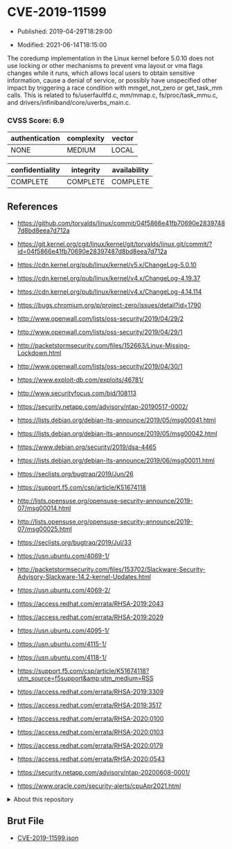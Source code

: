 # CVE-2019-11599

- Published: 2019-04-29T18:29:00

- Modified: 2021-06-14T18:15:00

The coredump implementation in the Linux kernel before 5.0.10 does not use locking or other mechanisms to prevent vma layout or vma flags changes while it runs, which allows local users to obtain sensitive information, cause a denial of service, or possibly have unspecified other impact by triggering a race condition with mmget_not_zero or get_task_mm calls. This is related to fs/userfaultfd.c, mm/mmap.c, fs/proc/task_mmu.c, and drivers/infiniband/core/uverbs_main.c.

### CVSS Score: **6.9**

| authentication | complexity | vector |
| --- | --- | --- |
| NONE | MEDIUM | LOCAL |

| confidentiality | integrity | availability |
| --- | --- | --- |
| COMPLETE | COMPLETE | COMPLETE |

## References

* https://github.com/torvalds/linux/commit/04f5866e41fb70690e28397487d8bd8eea7d712a

* https://git.kernel.org/cgit/linux/kernel/git/torvalds/linux.git/commit/?id=04f5866e41fb70690e28397487d8bd8eea7d712a

* https://cdn.kernel.org/pub/linux/kernel/v5.x/ChangeLog-5.0.10

* https://cdn.kernel.org/pub/linux/kernel/v4.x/ChangeLog-4.19.37

* https://cdn.kernel.org/pub/linux/kernel/v4.x/ChangeLog-4.14.114

* https://bugs.chromium.org/p/project-zero/issues/detail?id=1790

* http://www.openwall.com/lists/oss-security/2019/04/29/2

* http://www.openwall.com/lists/oss-security/2019/04/29/1

* http://packetstormsecurity.com/files/152663/Linux-Missing-Lockdown.html

* http://www.openwall.com/lists/oss-security/2019/04/30/1

* https://www.exploit-db.com/exploits/46781/

* http://www.securityfocus.com/bid/108113

* https://security.netapp.com/advisory/ntap-20190517-0002/

* https://lists.debian.org/debian-lts-announce/2019/05/msg00041.html

* https://lists.debian.org/debian-lts-announce/2019/05/msg00042.html

* https://www.debian.org/security/2019/dsa-4465

* https://lists.debian.org/debian-lts-announce/2019/06/msg00011.html

* https://seclists.org/bugtraq/2019/Jun/26

* https://support.f5.com/csp/article/K51674118

* http://lists.opensuse.org/opensuse-security-announce/2019-07/msg00014.html

* http://lists.opensuse.org/opensuse-security-announce/2019-07/msg00025.html

* https://seclists.org/bugtraq/2019/Jul/33

* https://usn.ubuntu.com/4069-1/

* http://packetstormsecurity.com/files/153702/Slackware-Security-Advisory-Slackware-14.2-kernel-Updates.html

* https://usn.ubuntu.com/4069-2/

* https://access.redhat.com/errata/RHSA-2019:2043

* https://access.redhat.com/errata/RHSA-2019:2029

* https://usn.ubuntu.com/4095-1/

* https://usn.ubuntu.com/4115-1/

* https://usn.ubuntu.com/4118-1/

* https://support.f5.com/csp/article/K51674118?utm_source=f5support&amp;utm_medium=RSS

* https://access.redhat.com/errata/RHSA-2019:3309

* https://access.redhat.com/errata/RHSA-2019:3517

* https://access.redhat.com/errata/RHSA-2020:0100

* https://access.redhat.com/errata/RHSA-2020:0103

* https://access.redhat.com/errata/RHSA-2020:0179

* https://access.redhat.com/errata/RHSA-2020:0543

* https://security.netapp.com/advisory/ntap-20200608-0001/

* https://www.oracle.com/security-alerts/cpuApr2021.html

<details>
<summary>About this repository</summary> 

  This repository is part of the project [Live Hack CVE](https://github.com/Live-Hack-CVE). Main website can be found [www.live-hack.org](https://www.live-hack.org) 
  
  Made by [Sn0wAlice](https://github.com/Sn0wAlice) for the people that care about security and need to have a feed of the latest CVEs. Hope you enjoy it, don't forget to star the repo and follow me on [Twitter](https://twitter.com/Sn0wAlice) and [Github](https://github.com/Sn0wAlice). And that is my [personnal website](https://www.alice-snow.me/)

  - [Home Page](https://github.com/Live-Hack-CVE)
  - [Framework](https://github.com/Live-Hack-CVE/cve-framework)
  - [CVE database](https://github.com/Live-Hack-CVE/full_database)
  - [Changelog](https://github.com/Live-Hack-CVE/Changelog)
</details>

## Brut File

* [CVE-2019-11599.json](https://raw.githubusercontent.com/Live-Hack-CVE/full_database/main/cves/2019/CVE-2019-11599.json)

